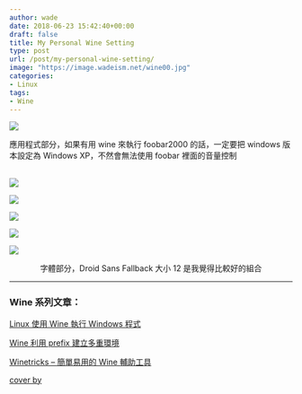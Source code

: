 ```yaml
---
author: wade
date: 2018-06-23 15:42:40+00:00
draft: false
title: My Personal Wine Setting
type: post
url: /post/my-personal-wine-setting/
image: "https://image.wadeism.net/wine00.jpg"
categories:
- Linux
tags:
- Wine
---
```


![](https://image.wadeism.net/mywine01.png#center)

應用程式部分，如果有用 wine 來執行 foobar2000 的話，一定要把 windows 版本設定為 Windows XP，不然會無法使用 foobar 裡面的音量控制

\
![](https://image.wadeism.net/mywine02.png#center)

![](https://image.wadeism.net/mywine03.png#center)

![](https://image.wadeism.net/mywine04.png#center)

![](https://image.wadeism.net/mywine05.png#center)

![](https://image.wadeism.net/mywine06.png#center)
<div style="text-align: center">字體部分，Droid Sans Fallback 大小 12 是我覺得比較好的組合</div>

* * *

### Wine 系列文章：

[Linux 使用 Wine 執行 Windows 程式](https://notes.wadeism.net/post/linux-run-win-program-by-wine/)

[Wine 利用 prefix 建立多重環境](https://notes.wadeism.net/post/wine-create-multi-environment/)

[Winetricks – 簡單易用的 Wine 輔助工具](https://notes.wadeism.net/post/easy-using-winetricks/)

[cover by](https://www.makeuseof.com/tag/run-windows-apps-games-linux-wine/)
